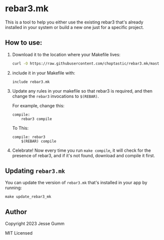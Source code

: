 # rebar3.mk

This is a tool to help you either use the existing rebar3 that's already
installed in your system or build a new one just for a specific project.

## How to use:

1. Download it to the location where your Makefile lives:

   ```bash
   curl -O https://raw.githubusercontent.com/choptastic/rebar3.mk/master/rebar3.mk
   ```

2. include it in your Makefile with:

   ```make
   include rebar3.mk
   ```

3. Update any rules in your makefile so that rebar3 is required, and then
   change the `rebar3` invocations to `$(REBAR)`.

   For example, change this:

   ```make
   compile:
       rebar3 compile
   ```

    To This:

    ```
    compile: rebar3
        $(REBAR) compile
    ```

4. Celebrate! Now every time you run `make compile`, it will check for the
   presence of rebar3, and if it's not found, download and compile it first.

## Updating `rebar3.mk`

You can update the version of `rebar3.mk` that's installed in your app by running:

```make
make update_rebar3_mk
```

## Author

Copyright 2023 Jesse Gumm

MIT Licensed
